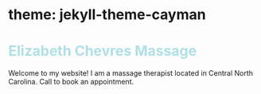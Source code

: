 # theme: jekyll-theme-cayman
<body>
  <h1 style="color:powderblue;"> Elizabeth Chevres Massage </h1>
  <p> Welcome to my website! I am a massage therapist located in Central North Carolina. Call to book an appointment. </p>
</body>
